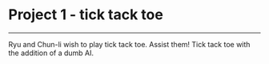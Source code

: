 # Project 1 - tick tack toe

---

Ryu and Chun-li wish to play tick tack toe. Assist them!
Tick tack toe with the addition of a dumb AI.